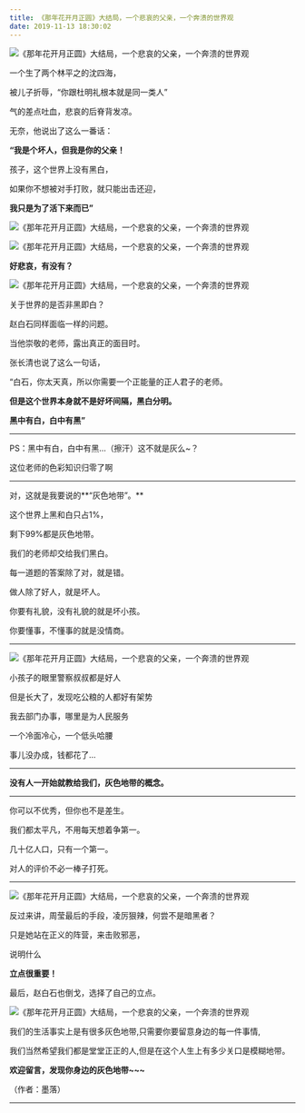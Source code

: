 ```yaml
---
title: 《那年花开月正圆》大结局，一个悲哀的父亲，一个奔溃的世界观
date: 2019-11-13 18:30:02
---
```


 ![《那年花开月正圆》大结局，一个悲哀的父亲，一个奔溃的世界观](http://p1.pstatp.com/large/3f270001310c7b8def81)

 一个生了两个林平之的沈四海，

 被儿子折辱，“你跟杜明礼根本就是同一类人”

 气的差点吐血，悲哀的后脊背发凉。

 无奈，他说出了这么一番话：

 **“我是个坏人，但我是你的父亲！**

 孩子，这个世界上没有黑白，

 如果你不想被对手打败，就只能出击还迎，

 **我只是为了活下来而已”**

 ![《那年花开月正圆》大结局，一个悲哀的父亲，一个奔溃的世界观](http://p3.pstatp.com/large/3f2a000128cced9b5081)

 ![《那年花开月正圆》大结局，一个悲哀的父亲，一个奔溃的世界观](http://p1.pstatp.com/large/3f2800012a564a55d3ff)

 **好悲哀，有没有？**

 ![《那年花开月正圆》大结局，一个悲哀的父亲，一个奔溃的世界观](http://p1.pstatp.com/large/3f2b00012d72be11222f)

 关于世界的是否非黑即白？

 赵白石同样面临一样的问题。

 当他崇敬的老师，露出真正的面目时。

 张长清也说了这么一句话，

 “白石，你太天真，所以你需要一个正能量的正人君子的老师。

 **但是这个世界本身就不是好坏间隔，黑白分明。**

 **黑中有白，白中有黑”**

--- 

 PS：黑中有白，白中有黑...（擦汗）这不就是灰么~？

 这位老师的色彩知识归零了啊

--- 

 对，这就是我要说的**“灰色地带”。**

 这个世界上黑和白只占1%，

 剩下99%都是灰色地带。

 我们的老师却交给我们黑白。

 每一道题的答案除了对，就是错。

 做人除了好人，就是坏人。

 你要有礼貌，没有礼貌的就是坏小孩。

 你要懂事，不懂事的就是没情商。

--- 

 ![《那年花开月正圆》大结局，一个悲哀的父亲，一个奔溃的世界观](http://p3.pstatp.com/large/3f2a000152757bce6edb)

 小孩子的眼里警察叔叔都是好人

 但是长大了，发现吃公粮的人都好有架势

 我去部门办事，哪里是为人民服务

 一个冷面冷心，一个低头哈腰

 事儿没办成，钱都花了...

--- 

 **没有人一开始就教给我们，灰色地带的概念。**

--- 

 你可以不优秀，但你也不是差生。

 我们都太平凡，不用每天想着争第一。

 几十亿人口，只有一个第一。

 对人的评价不必一棒子打死。

--- 

 ![《那年花开月正圆》大结局，一个悲哀的父亲，一个奔溃的世界观](http://p9.pstatp.com/large/3f260003c34faa61369c)

 反过来讲，周莹最后的手段，凌厉狠辣，何尝不是暗黑者？

 只是她站在正义的阵营，来击败邪恶，

 说明什么

 **立点很重要！**

 最后，赵白石也倒戈，选择了自己的立点。

 ![《那年花开月正圆》大结局，一个悲哀的父亲，一个奔溃的世界观](http://p3.pstatp.com/large/3f2800014d5ec6c0e21a)

 我们的生活事实上是有很多灰色地带,只需要你要留意身边的每一件事情,

 我们当然希望我们都是堂堂正正的人,但是在这个人生上有多少关口是模糊地带。

 **欢迎留言，发现你身边的灰色地带~~~**

 （作者：墨落）

--- 
